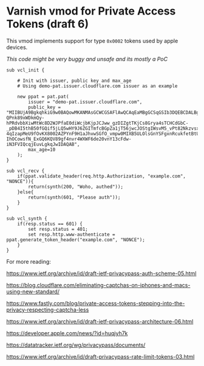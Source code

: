 # Varnish vmod for Private Access Tokens (draft 6)

This vmod implements support for type `0x0002` tokens used by apple devices.

*This code might be very buggy and unsafe and its mostly a PoC*

```
sub vcl_init {

    # Init with issuer, public key and max_age
    # Using demo-pat.issuer.cloudflare.com issuer as an example

    new ppat = pat.pat(
        issuer = "demo-pat.issuer.cloudflare.com", 
        public_key = "MIIBUjA9BgkqhkiG9w0BAQowMKANMAsGCWCGSAFlAwQCAqEaMBgGCSqGSIb3DQEBCDALBglghkgBZQMEAgKiAwIBMAOCAQ8AMIIBCgKCAQEAysdWcET7XEBJbjsM-QPnk89xWDkmQy-hPRdvbbXiwMtWc8D2WJPfaE0diWcjbKjpJCJww_gzDIZgtTKjCs8Grya4sTCHCdGbC-_pDB4I5thB50fGQif5jLQ5wHY9J6ZGITmfcBGpZa1jT56jwcJOStgIWsvM5_vPt82NkzvsxAqQlu0x6XJ2X4htfslcRceLekxhYk-4qIzapMeU9fOvKX8002AZPYnF9H1aJhvwSGfO_vmpw0MIXB5ULOlsGnYSFgxnRcukfetBtUP7BOG6-IhOCowsfN_ExGQ6KQV89gf4nvr4WXWF6de20vnY13cFdw-iN3FVIQcqjEuvLgkqJwIDAQAB",
        max_age=10
    );
}

sub vcl_recv {
    if(ppat.validate_header(req.http.Authorization, "example.com", "NONCE")){
        return(synth(200, "Woho, authed"));
    }else{
        return(synth(601, "Please auth"));
    }
}

sub vcl_synth {  
    if(resp.status == 601) {
        set resp.status = 401;
        set resp.http.www-authenticate = ppat.generate_token_header("example.com", "NONCE");
    }
}

```


For more reading:

https://www.ietf.org/archive/id/draft-ietf-privacypass-auth-scheme-05.html

https://blog.cloudflare.com/eliminating-captchas-on-iphones-and-macs-using-new-standard/

https://www.fastly.com/blog/private-access-tokens-stepping-into-the-privacy-respecting-captcha-less

https://www.ietf.org/archive/id/draft-ietf-privacypass-architecture-06.html

https://developer.apple.com/news/?id=huqjyh7k

https://datatracker.ietf.org/wg/privacypass/documents/

https://www.ietf.org/archive/id/draft-privacypass-rate-limit-tokens-03.html
